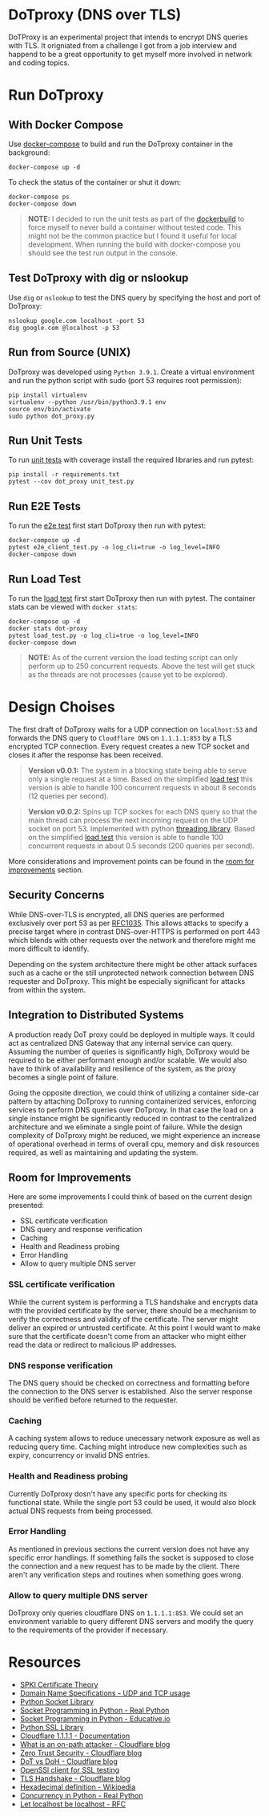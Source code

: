 # DoTproxy (DNS over TLS)
DoTProxy is an experimental project that intends to encrypt DNS queries with TLS. It origniated from a challenge I got from a job interview and happend to be a great opportunity to get myself more involved in network and coding topics. 

# Run DoTproxy
## With Docker Compose
Use [docker-compose](docker-compose.yaml) to build and run the DoTproxy container in the background:

    docker-compose up -d

To check the status of the container or shut it down:

    docker-compose ps
    docker-compose down

> **NOTE:** I decided to run the unit tests as part of the [dockerbuild](dockerfile) to force myself to never build a container without tested code. This might not be the common practice but I found it useful for local development. When running the build with docker-compose you should see the test run output in the console.

## Test DoTproxy with dig or nslookup
Use `dig` or `nslookup` to test the DNS query by specifying the host and port of DoTproxy:

    nslookup google.com localhost -port 53
    dig google.com @localhost -p 53

## Run from Source (UNIX)
DoTproxy was developed using `Python 3.9.1`. Create a virtual environment and run the python script with sudo (port 53 requires root permission):

    pip install virtualenv
    virtualenv --python /usr/bin/python3.9.1 env
    source env/bin/activate
    sudo python dot_proxy.py

## Run Unit Tests
To run [unit tests](unit_test.py) with coverage install the required libraries and run pytest:

    pip install -r requirements.txt
    pytest --cov dot_proxy unit_test.py 

## Run E2E Tests
To run the [e2e test](e2e_client_test.py) first start DoTproxy then run with pytest:

    docker-compose up -d
    pytest e2e_client_test.py -o log_cli=true -o log_level=INFO
    docker-compose down

## Run Load Test
To run the [load test](load_test.py) first start DoTproxy then run with pytest. The container stats can be viewed with `docker stats`:

    docker-compose up -d
    docker stats dot-proxy
    pytest load_test.py -o log_cli=true -o log_level=INFO
    docker-compose down

> **NOTE:** As of the current version the load testing script can only perform up to 250 concurrent requests. Above the test will get stuck as the threads are not processes (cause yet to be explored).

# Design Choises
The first draft of DoTproxy waits for a UDP connection on `localhost:53` and forwards the DNS query to `Cloudflare DNS` on `1.1.1.1:853` by a TLS encrypted TCP connection. Every request creates a new TCP socket and closes it after the response has been received. 

> **Version v0.0.1:** The system in a blocking state being able to serve only a single request at a time. Based on the simplified [load test](#run-load-test) this version is able to handle 100 concurrent requests in about 8 seconds (12 queries per second). 

> **Version v0.0.2:** Spins up TCP sockes for each DNS query so that the main thread can process the next incoming request on the UDP socket on port 53. Implemented with python [threading library](https://docs.python.org/3/library/threading.html). Based on the simplified [load test](#run-load-test) this version is able to handle 100 concurrent requests in about 0.5 seconds (200 queries per second). 

More considerations and improvement points can be found in the [room for improvements](#room-for-improvements) section.

## Security Concerns
While DNS-over-TLS is encrypted, all DNS queries are performed exclusively over port 53 as per [RFC1035](https://tools.ietf.org/html/rfc1035#section-4.2.1). This allows attacks to specify a precise target where in contrast DNS-over-HTTPS is performed on port 443 which blends with other requests over the network and therefore might me more difficult to identify. 

Depending on the system architecture there might be other attack surfaces such as a cache or the still unprotected network connection between DNS requester and DoTproxy. This might be especially significant for attacks from within the system. 

## Integration to Distributed Systems
A production ready DoT proxy could be deployed in multiple ways. It could act as centralized DNS Gateway that any internal service can query. Assuming the number of queries is significantly high, DoTproxy would be required to be either performant enough and/or scalable. We would also have to think of availability and resilience of the system, as the proxy becomes a single point of failure. 

Going the opposite direction, we could think of utilizing a container side-car pattern by attaching DoTproxy to running containerized services, enforcing services to perform DNS queries over DoTproxy. In that case the load on a single instance might be significantly reduced in contrast to the centralized architecture and we eliminate a single point of failure. While the design complexity of DoTproxy might be reduced, we might experience an increase of operational overhead in terms of overall cpu, memory and disk resources required, as well as maintaining and updating the system.

## Room for Improvements
Here are some improvements I could think of based on the current design presented:
- SSL certificate verification
- DNS query and response verification
- Caching
- Health and Readiness probing
- Error Handling
- Allow to query multiple DNS server

### SSL certificate verification
While the current system is performing a TLS handshake and encrypts data with the provided certificate by the server, there should be a mechanism to verify the correctness and validity of the certificate. The server might deliver an expired or untrusted certificate. At this point I would want to make sure that the certificate doesn't come from an attacker who might either read the data or redirect to malicious IP addresses. 

### DNS response verification
The DNS query should be checked on correctness and formatting before the connection to the DNS server is established. Also the server response should be verified before returned to the requester. 

### Caching
A caching system allows to reduce unecessary network exposure as well as reducing query time. Caching might introduce new complexities such as expiry, concurrency or invalid DNS entries. 

### Health and Readiness probing
Currently DoTproxy dosn't have any specific ports for checking its functional state. While the single port 53 could be used, it would also block actual DNS requests from being processed. 

### Error Handling
As mentioned in previous sections the current version does not have any specific error handlings. If something fails the socket is supposed to close the connection and a new request has to be made by the client. There aren't any verification steps and routines when something goes wrong.

### Allow to query multiple DNS server
DoTproxy only queries cloudflare DNS on `1.1.1.1:853`. We could set an environment variable to query different DNS servers and modify the query to the requirements of the provider if necessary.

# Resources
- [SPKI Certificate Theory](https://tools.ietf.org/html/rfc2693)
- [Domain Name Specifications - UDP and TCP usage](https://tools.ietf.org/html/rfc1035#section-4.2.1)
- [Python Socket Library](https://docs.python.org/3/library/socket.html#socket.socket.accept)
- [Socket Programming in Python - Real Python](https://realpython.com/python-sockets/)
- [Socket Programming in Python - Educative.io](https://www.educative.io/courses/grokking-computer-networking/N73706w7Br6)
- [Python SSL Library](https://docs.python.org/3/library/ssl.html)
- [Cloudflare 1.1.1.1 - Documentation](https://developers.cloudflare.com/1.1.1.1/)
- [What is an on-path attacker - Cloudflare blog](https://www.cloudflare.com/en-gb/learning/security/threats/on-path-attack/)
- [Zero Trust Security - Cloudflare blog](https://www.cloudflare.com/en-gb/learning/security/glossary/what-is-zero-trust/)
- [DoT vs DoH - Cloudflare blog](https://www.cloudflare.com/en-gb/learning/dns/dns-over-tls/)
- [OpenSSl client for SSL testing](https://docs.pingidentity.com/bundle/solution-guides/page/iqs1569423823079.html)
- [TLS Handshake - Cloudflare blog](https://www.cloudflare.com/en-gb/learning/ssl/what-happens-in-a-tls-handshake/)
- [Hexadecimal definition - Wikipedia](https://simple.wikipedia.org/wiki/Hexadecimal#:~:text=The%20hexadecimal%20numeral%20system%2C%20often,numbers%20and%20six%20extra%20symbols.)
- [Concurrency in Python - Real Python](https://realpython.com/python-concurrency/)
- [Let localhost be localhost - RFC](https://tools.ietf.org/html/draft-ietf-dnsop-let-localhost-be-localhost-02)
